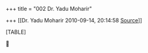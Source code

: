 +++
title = "002 Dr. Yadu Moharir"

+++
[[Dr. Yadu Moharir	2010-09-14, 20:14:58 [Source](https://groups.google.com/g/bvparishat/c/6VgztS3y9Oc)]]



[TABLE]



